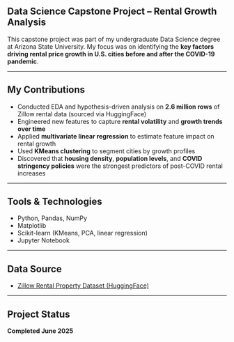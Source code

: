 ## Data Science Capstone Project – Rental Growth Analysis

This capstone project was part of my undergraduate Data Science degree at Arizona State University. My focus was on identifying the **key factors driving rental price growth in U.S. cities before and after the COVID-19 pandemic**.

---

## My Contributions
- Conducted EDA and hypothesis-driven analysis on **2.6 million rows** of Zillow rental data (sourced via HuggingFace)
- Engineered new features to capture **rental volatility** and **growth trends over time**
- Applied **multivariate linear regression** to estimate feature impact on rental growth
- Used **KMeans clustering** to segment cities by growth profiles
- Discovered that **housing density**, **population levels**, and **COVID stringency policies** were the strongest predictors of post-COVID rental increases

---

## Tools & Technologies
- Python, Pandas, NumPy
- Matplotlib
- Scikit-learn (KMeans, PCA, linear regression)
- Jupyter Notebook

---

## Data Source
- [Zillow Rental Property Dataset (HuggingFace)](https://huggingface.co/datasets/misikoff/zillow-viewer)

---

## Project Status
**Completed June 2025**